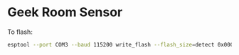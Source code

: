 # Geek Room Sensor

To flash:
```bash
esptool --port COM3 --baud 115200 write_flash --flash_size=detect 0x00000 .\ai-thinker-0.9.5.2.bin --verify
```